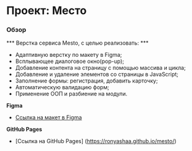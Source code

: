 # Проект: Место

### Обзор

*** Верстка сервиса Mesto, с целью реализовать: ***
* Адаптивную верстку по макету в Figma;
* Всплывающее диалоговое окно(pop-up);
* Добавление контента на страницу с помощью массива и цикла;
* Добавление и удаление элементов со страницы в JavaScript;
* Заполнение формы: регистрация, добавить карточку;
* Автоматическую валидацию форм;
* Применение ООП и разбиение на модули.



**Figma**

* [Ссылка на макет в Figma](https://www.figma.com/file/2cn9N9jSkmxD84oJik7xL7/JavaScript.-Sprint-4?node-id=0%3A1)

**GitHub Pages**

* [Ссылка на GitHub Pages] (https://ronyashaa.github.io/mesto/)
